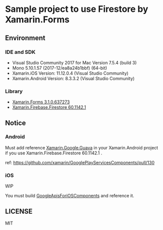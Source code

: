 # Sample project to use Firestore by Xamarin.Forms

## Environment

### IDE and SDK

* Visual Studio Community 2017 for Mac Version 7.5.4 (build 3)
* Mono 5.10.1.57 (2017-12/ea8a24b1bbf) (64-bit)
* Xamarin.iOS  Version: 11.12.0.4 (Visual Studio Community)
* Xamarin.Android Version: 8.3.3.2 (Visual Studio Community)

### Library

* [Xamarin.Forms 3.1.0.637273](https://www.nuget.org/packages/Xamarin.Forms/3.1.0.637273)
* [Xamarin.Firebase.Firestore 60.1142.1](https://www.nuget.org/packages/Xamarin.Firebase.Firestore/60.1142.1)

## Notice

### Android

Must add reference [Xamarin.Google.Guava](https://www.nuget.org/packages/Xamarin.Google.Guava/) in your Xamarin.Android project if you use Xamarin.Firebase.Firestore 60.1142.1 .

ref: https://github.com/xamarin/GooglePlayServicesComponents/pull/130

### iOS

WIP

You must build [GoogleApisForiOSComponents](https://github.com/xamarin/GoogleApisForiOSComponents) and reference it.

## LICENSE

MIT
